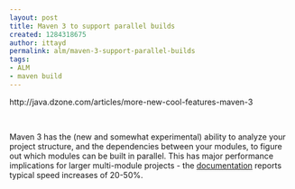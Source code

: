 ```yaml
---
layout: post
title: Maven 3 to support parallel builds
created: 1284318675
author: ittayd
permalink: alm/maven-3-support-parallel-builds
tags:
- ALM
- maven build
---
```

<p>http://java.dzone.com/articles/more-new-cool-features-maven-3</p>
<p>&nbsp;</p>
<p>Maven 3 has the (new and somewhat experimental) ability to analyze  your project structure, and the dependencies between your modules, to  figure out which modules can be built in parallel. This has major  performance implications for larger multi-module projects - the <a target="_blank" href="https://cwiki.apache.org/confluence/display/MAVEN/Parallel+builds+in+Maven+3">documentation</a> reports typical speed increases of 20-50%.</p>
